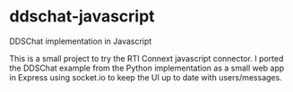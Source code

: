 # ddschat-javascript
DDSChat implementation in Javascript

This is a small project to try the RTI Connext javascript connector. I ported the DDSChat example from the Python
implementation as a small web app in Express using socket.io to keep the UI up to date with users/messages.
